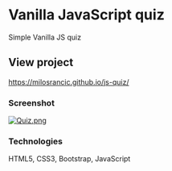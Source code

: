 # Vanilla JavaScript quiz

Simple Vanilla JS quiz

## View project

https://milosrancic.github.io/js-quiz/

### Screenshot

[![Quiz.png](https://i.postimg.cc/DmkxwCg0/Quiz.png)](https://postimg.cc/T50VkJBv)

### Technologies 

HTML5, CSS3, Bootstrap, JavaScript
